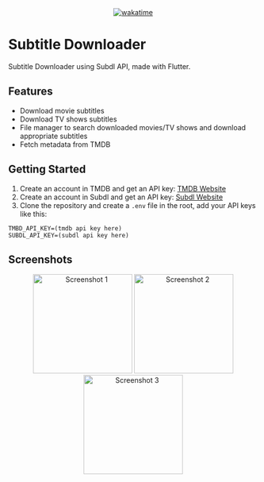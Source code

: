<div align="center">
<a href="https://wakatime.com/badge/user/5a36320a-d953-4e8f-9cb9-ae08ea9dbf4a/project/3d9b2a8c-2d12-4617-b3c0-00b752adba9e"><img src="https://wakatime.com/badge/user/5a36320a-d953-4e8f-9cb9-ae08ea9dbf4a/project/3d9b2a8c-2d12-4617-b3c0-00b752adba9e.svg" alt="wakatime"></a>
</div>

# Subtitle Downloader

Subtitle Downloader using Subdl API, made with Flutter.

## Features

- Download movie subtitles
- Download TV shows subtitles
- File manager to search downloaded movies/TV shows and download appropriate subtitles
- Fetch metadata from TMDB

## Getting Started

1. Create an account in TMDB and get an API key: [TMDB Website](https://www.themoviedb.org/settings/api)
2. Create an account in Subdl and get an API key: [Subdl Website](https://subdl.com/panel/api)
4. Clone the repository and create a ```.env``` file in the root, add your API keys like this:
```
TMBD_API_KEY=(tmdb api key here)
SUBDL_API_KEY=(subdl api key here)
```

## Screenshots

<div align="center">
  <img src="https://github.com/user-attachments/assets/f508cf09-062f-478f-8e10-c25ac442bdbc" width="200" alt="Screenshot 1" />
  <img src="https://github.com/user-attachments/assets/419be63a-c6fe-4239-9692-4f137721047e" width="200" alt="Screenshot 2" />
  <img src="https://github.com/user-attachments/assets/5807f302-beab-495c-97fb-166e588fd0ba" width="200" alt="Screenshot 3" />
</div>
